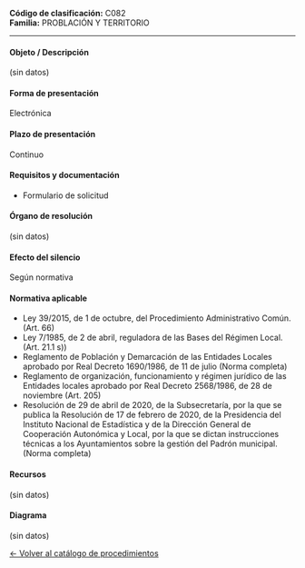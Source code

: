 
**Código de clasificación:** C082  
**Familia:** PROBLACIÓN Y TERRITORIO

---

#### Objeto / Descripción

(sin datos)

#### Forma de presentación

Electrónica

#### Plazo de presentación

Continuo

#### Requisitos y documentación


- Formulario de solicitud

#### Órgano de resolución

(sin datos)

#### Efecto del silencio

Según normativa

#### Normativa aplicable


- Ley 39/2015, de 1 de octubre, del Procedimiento Administrativo Común. (Art. 66)
- Ley 7/1985, de 2 de abril, reguladora de las Bases del Régimen Local. (Art. 21.1 s))
- Reglamento de Población y Demarcación de las Entidades Locales aprobado por Real Decreto 1690/1986, de 11 de julio (Norma completa)
- Reglamento de organización, funcionamiento y régimen jurídico de las Entidades locales aprobado por Real Decreto 2568/1986, de 28 de noviembre (Art. 205)
- Resolución de 29 de abril de 2020, de la Subsecretaría, por la que se publica la Resolución de 17 de febrero de 2020, de la Presidencia del Instituto Nacional de Estadística y de la Dirección General de Cooperación Autonómica y Local, por la que se dictan instrucciones técnicas a los Ayuntamientos sobre la gestión del Padrón municipal. (Norma completa)

#### Recursos

(sin datos)

#### Diagrama

(sin datos)

 
[← Volver al catálogo de procedimientos](../buscador.md)
